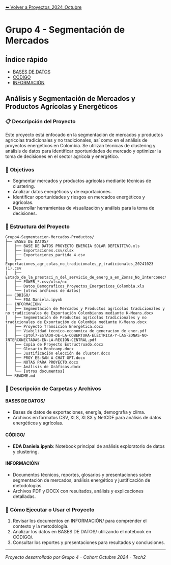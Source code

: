 [⬅️ Volver a Proyectos_2024_Octubre](/Proyectos_2024_Octubre)

# Grupo 4 - Segmentación de Mercados

## Índice rápido
- [BASES DE DATOS](/Proyectos_2024_Octubre/Grupo4-Segmentacion-Mercados-Productos/BASES%20DE%20DATOS)
- [CÓDIGO](/Proyectos_2024_Octubre/Grupo4-Segmentacion-Mercados-Productos/C%C3%93DIGO)
- [INFORMACIÓN](/Proyectos_2024_Octubre/Grupo4-Segmentacion-Mercados-Productos/INFORMACI%C3%93N)

## Análisis y Segmentación de Mercados y Productos Agrícolas y Energéticos

### 📋 Descripción del Proyecto

Este proyecto está enfocado en la segmentación de mercados y productos agrícolas tradicionales y no tradicionales, así como en el análisis de proyectos energéticos en Colombia. Se utilizan técnicas de clustering y análisis de datos para identificar oportunidades de mercado y optimizar la toma de decisiones en el sector agrícola y energético.

### 🎯 Objetivos
- Segmentar mercados y productos agrícolas mediante técnicas de clustering.
- Analizar datos energéticos y de exportaciones.
- Identificar oportunidades y riesgos en mercados energéticos y agrícolas.
- Desarrollar herramientas de visualización y análisis para la toma de decisiones.

### 📁 Estructura del Proyecto

```
Grupo4-Segmentacion-Mercados-Productos/
├── BASES DE DATOS/
│   ├── BASE DE DATOS PROYECTO ENERGIA SOLAR DEFINITIVO.xls
│   ├── Exportaciones.csv/xlsx
│   ├── Exportaciones_partida 4.csv
│   ├── Exportaciones_agr_colas_no_tradicionales_y_tradicionales_20241023 (1).csv
│   ├── Estado_de_la_prestaci_n_del_servicio_de_energ_a_en_Zonas_No_Interconectadas_20240930.csv
│   ├── POWER_*.csv/xlsx/nc
│   ├── Datos_Demograficos_Proyectos_Energeticos_Colombia.xls
│   └── [otros archivos de datos]
├── CÓDIGO/
│   └── EDA Daniela.ipynb
├── INFORMACIÓN/
│   ├── Segmentación de Mercados y Productos agrícolas tradicionales y no tradicionales de Exportación Colombianos mediante K-Means.docx
│   ├── Segmentación de Productos agrícolas tradicionales y no tradicionales de Exportación de Colombia mediante K-Means.docx
│   ├── Proyecto Transición Energética.docx
│   ├── Viabilidad_tecnico-economica_de_generacion_de_ener.pdf
│   ├── Cpt0l7-ESTADO-DE-LA-COBERTURA-ELECTRICA-Y-LAS-ZONAS-NO-INTERCONECTADAS-EN-LA-REGIÓN-CENTRAL.pdf
│   ├── Copia de Proyecto Estructruado.docx
│   ├── Glosario Bootcamp.docx
│   ├── Justificación elección de cluster.docx
│   ├── PROY ES-SAN A CHAT GPT.docx
│   ├── NOTAS PARA PROYECTO.docx
│   ├── Análisis de Gráficas.docx
│   └── [otros documentos]
└── README.md
```

### 📂 Descripción de Carpetas y Archivos

#### BASES DE DATOS/
- Bases de datos de exportaciones, energía, demografía y clima.
- Archivos en formatos CSV, XLS, XLSX y NetCDF para análisis de datos energéticos y agrícolas.

#### CÓDIGO/
- **EDA Daniela.ipynb**: Notebook principal de análisis exploratorio de datos y clustering.

#### INFORMACIÓN/
- Documentos técnicos, reportes, glosarios y presentaciones sobre segmentación de mercados, análisis energético y justificación de metodologías.
- Archivos PDF y DOCX con resultados, análisis y explicaciones detalladas.

### 🚀 Cómo Ejecutar o Usar el Proyecto

1. Revisar los documentos en INFORMACIÓN/ para comprender el contexto y la metodología.
2. Analizar los datos en BASES DE DATOS/ utilizando el notebook en CÓDIGO/.
3. Consultar los reportes y presentaciones para resultados y conclusiones.

---

*Proyecto desarrollado por Grupo 4 - Cohort Octubre 2024 - Tech2* 